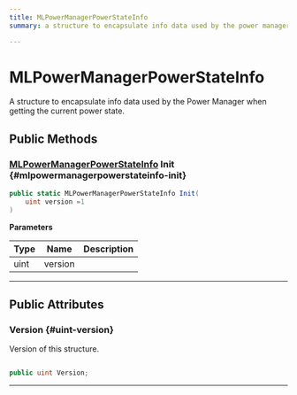 ```yaml
---
title: MLPowerManagerPowerStateInfo
summary: a structure to encapsulate info data used by the power manager when getting the current power state. 

---
```


# MLPowerManagerPowerStateInfo




A structure to encapsulate info data used by the Power Manager when getting the current power state.   





## Public Methods

### [MLPowerManagerPowerStateInfo](/versioned_docs/version-14-Jun-2023/unity-api/api/UnityEngine.XR.MagicLeap/MLPowerManager/NativeBindings/UnityEngine.XR.MagicLeap.MLPowerManager.NativeBindings.MLPowerManagerPowerStateInfo.md) Init {#mlpowermanagerpowerstateinfo-init}

```csharp
public static MLPowerManagerPowerStateInfo Init(
    uint version =1
)
```


**Parameters**

| Type | Name  | Description  | 
|--|--|--|
| uint |version||






-----------

## Public Attributes

### Version {#uint-version}

Version of this structure. 

```csharp

public uint Version;

```






-----------

